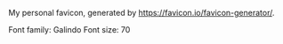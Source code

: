 My personal favicon, generated by https://favicon.io/favicon-generator/.

Font family: Galindo
Font size: 70
